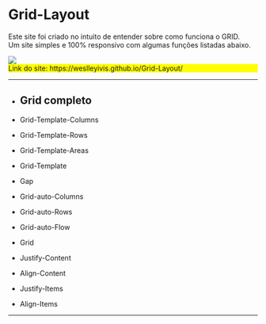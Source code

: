 ﻿# Grid-Layout

Este site foi criado no intuito de entender sobre como funciona o GRID. <br>
Um site simples e 100% responsivo com algumas funções listadas abaixo.

<img src="https://uploaddeimagens.com.br/images/003/594/015/original/Grid.jpeg?1639799717">

<div style="background: yellow;">Link do site: https://weslleyivis.github.io/Grid-Layout/ </div>
<hr>

* ## Grid completo

* Grid-Template-Columns
* Grid-Template-Rows
* Grid-Template-Areas
* Grid-Template
* Gap
* Grid-auto-Columns
* Grid-auto-Rows
* Grid-auto-Flow
* Grid
* Justify-Content
* Align-Content
* Justify-Items
* Align-Items

<hr>


